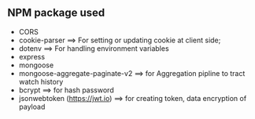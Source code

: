 ## NPM package used
- CORS
- cookie-parser ==> For setting or updating cookie at client side;
- dotenv ==> For handling environment variables
- express
- mongoose
- mongoose-aggregate-paginate-v2 ==> for Aggregation pipline to tract watch history
- bcrypt ==> for hash password
- jsonwebtoken (https://jwt.io) ==> for creating token, data encryption of payload